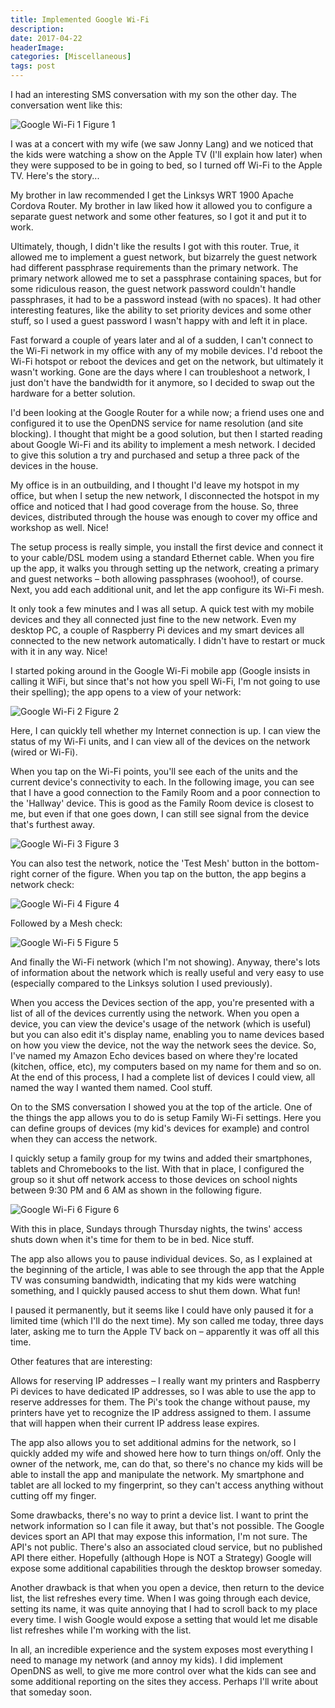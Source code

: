 ```yaml
---
title: Implemented Google Wi-Fi
description: 
date: 2017-04-22
headerImage: 
categories: [Miscellaneous]
tags: post
---
```


I had an interesting SMS conversation with my son the other day. The conversation went like this:

![Google Wi-Fi 1](/images/2017/google-wi-fi-01.png)
Figure 1

I was at a concert with my wife (we saw Jonny Lang) and we noticed that the kids were watching a show on the Apple TV (I'll explain how later) when they were supposed to be in going to bed, so I turned off Wi-Fi to the Apple TV. Here's the story...

My brother in law recommended I get the Linksys WRT 1900 Apache Cordova Router. My brother in law liked how it allowed you to configure a separate guest network and some other features, so I got it and put it to work.

Ultimately, though, I didn't like the results I got with this router. True, it allowed me to implement a guest network, but bizarrely the guest network had different passphrase requirements than the primary network. The primary network allowed me to set a passphrase containing spaces, but for some ridiculous reason, the guest network password couldn't handle passphrases, it had to be a password instead (with no spaces). It had other interesting features, like the ability to set priority devices and some other stuff, so I used a guest password I wasn't happy with and left it in place.

Fast forward a couple of years later and al of a sudden, I can't connect to the Wi-Fi network in my office with any of my mobile devices. I'd reboot the Wi-Fi hotspot or reboot the devices and get on the network, but ultimately it wasn't working. Gone are the days where I can troubleshoot a network, I just don't have the bandwidth for it anymore, so I decided to swap out the hardware for a better solution.

I'd been looking at the Google Router for a while now; a friend uses one and configured it to use the OpenDNS service for name resolution (and site blocking). I thought that might be a good solution, but then I started reading about Google Wi-Fi and its ability to implement a mesh network. I decided to give this solution a try and purchased and setup a three pack of the devices in the house.

My office is in an outbuilding, and I thought I'd leave my hotspot in my office, but when I setup the new network, I disconnected the hotspot in my office and noticed that I had good coverage from the house. So, three devices, distributed through the house was enough to cover my office and workshop as well. Nice!

The setup process is really simple, you install the first device and connect it to your cable/DSL modem using a standard Ethernet cable. When you fire up the app, it walks you through setting up the network, creating a primary and guest networks – both allowing passphrases (woohoo!), of course. Next, you add each additional unit, and let the app configure its Wi-Fi mesh.

It only took a few minutes and I was all setup. A quick test with my mobile devices and they all connected just fine to the new network. Even my desktop PC, a couple of Raspberry Pi devices and my smart devices all connected to the new network automatically. I didn't have to restart or muck with it in any way. Nice!

I started poking around in the Google Wi-Fi mobile app (Google insists in calling it WiFi, but since that's not how you spell Wi-Fi, I'm not going to use their spelling); the app opens to a view of your network:

![Google Wi-Fi 2](/images/2017/google-wi-fi-02.png)
Figure 2

Here, I can quickly tell whether my Internet connection is up. I can view the status of my Wi-Fi units, and I can view all of the devices on the network (wired or Wi-Fi).

When you tap on the Wi-Fi points, you'll see each of the units and the current device's connectivity to each. In the following image, you can see that I have a good connection to the Family Room and a poor connection to the 'Hallway' device. This is good as the Family Room device is closest to me, but even if that one goes down, I can still see signal from the device that's furthest away.

![Google Wi-Fi 3](/images/2017/google-wi-fi-03.png)
Figure 3

You can also test the network, notice the 'Test Mesh' button in the bottom-right corner of the figure. When you tap on the button, the app begins a network check:

![Google Wi-Fi 4](/images/2017/google-wi-fi-04.png)
Figure 4

Followed by a Mesh check:

![Google Wi-Fi 5](/images/2017/google-wi-fi-05.png)
Figure 5

And finally the Wi-Fi network (which I'm not showing). Anyway, there's lots of information about the network which is really useful and very easy to use (especially compared to the Linksys solution I used previously).

When you access the Devices section of the app, you're presented with a list of all of the devices currently using the network. When you open a device, you can view the device's usage of the network (which is useful) but you can also edit it's display name, enabling you to name devices based on how you view the device, not the way the network sees the device. So, I've named my Amazon Echo devices based on where they're located (kitchen, office, etc), my computers based on my name for them and so on. At the end of this process, I had a complete list of devices I could view, all named the way I wanted them named. Cool stuff.

On to the SMS conversation I showed you at the top of the article. One of the things the app allows you to do is setup Family Wi-Fi settings. Here you can define groups of devices (my kid's devices for example) and control when they can access the network.

I quickly setup a family group for my twins and added their smartphones, tablets and Chromebooks to the list. With that in place, I configured the group so it shut off network access to those devices on school nights between 9:30 PM and 6 AM as shown in the following figure.

![Google Wi-Fi 6](/images/2017/google-wi-fi-10.png)
Figure 6

With this in place, Sundays through Thursday nights, the twins' access shuts down when it's time for them to be in bed. Nice stuff.

The app also allows you to pause individual devices. So, as I explained at the beginning of the article, I was able to see through the app that the Apple TV was consuming bandwidth, indicating that my kids were watching something, and I quickly paused access to shut them down. What fun!

I paused it permanently, but it seems like I could have only paused it for a limited time (which I'll do the next time). My son called me today, three days later, asking me to turn the Apple TV back on – apparently it was off all this time.

Other features that are interesting:

Allows for reserving IP addresses – I really want my printers and Raspberry Pi devices to have dedicated IP addresses, so I was able to use the app to reserve addresses for them. The Pi's took the change without pause, my printers have yet to recognize the IP address assigned to them. I assume that will happen when their current IP address lease expires.

The app also allows you to set additional admins for the network, so I quickly added my wife and showed here how to turn things on/off. Only the owner of the network, me, can do that, so there's no chance my kids will be able to install the app and manipulate the network. My smartphone and tablet are all locked to my fingerprint, so they can't access anything without cutting off my finger.

Some drawbacks, there's no way to print a device list. I want to print the network information so I can file it away, but that's not possible. The Google devices sport an API that may expose this information, I'm not sure. The API's not public. There's also an associated cloud service, but no published API there either. Hopefully (although Hope is NOT a Strategy) Google will expose some additional capabilities through the desktop browser someday.

Another drawback is that when you open a device, then return to the device list, the list refreshes every time. When I was going through each device, setting its name, it was quite annoying that I had to scroll back to my place every time. I wish Google would expose a setting that would let me disable list refreshes while I'm working with the list.

In all, an incredible experience and the system exposes most everything I need to manage my network (and annoy my kids). I did implement OpenDNS as well, to give me more control over what the kids can see and some additional reporting on the sites they access. Perhaps I'll write about that someday soon.